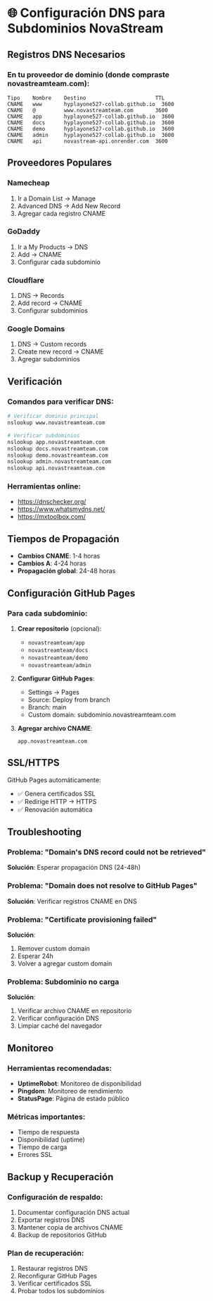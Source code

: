 # 🌐 Configuración DNS para Subdominios NovaStream

## Registros DNS Necesarios

### En tu proveedor de dominio (donde compraste novastreamteam.com):

```
Tipo    Nombre    Destino                      TTL
CNAME   www       hyplayone527-collab.github.io  3600
CNAME   @         www.novastreamteam.com       3600
CNAME   app       hyplayone527-collab.github.io  3600
CNAME   docs      hyplayone527-collab.github.io  3600
CNAME   demo      hyplayone527-collab.github.io  3600
CNAME   admin     hyplayone527-collab.github.io  3600
CNAME   api       novastream-api.onrender.com  3600
```

## Proveedores Populares

### Namecheap
1. Ir a Domain List → Manage
2. Advanced DNS → Add New Record
3. Agregar cada registro CNAME

### GoDaddy
1. Ir a My Products → DNS
2. Add → CNAME
3. Configurar cada subdominio

### Cloudflare
1. DNS → Records
2. Add record → CNAME
3. Configurar subdominios

### Google Domains
1. DNS → Custom records
2. Create new record → CNAME
3. Agregar subdominios

## Verificación

### Comandos para verificar DNS:
```bash
# Verificar dominio principal
nslookup www.novastreamteam.com

# Verificar subdominios
nslookup app.novastreamteam.com
nslookup docs.novastreamteam.com
nslookup demo.novastreamteam.com
nslookup admin.novastreamteam.com
nslookup api.novastreamteam.com
```

### Herramientas online:
- https://dnschecker.org/
- https://www.whatsmydns.net/
- https://mxtoolbox.com/

## Tiempos de Propagación

- **Cambios CNAME**: 1-4 horas
- **Cambios A**: 4-24 horas
- **Propagación global**: 24-48 horas

## Configuración GitHub Pages

### Para cada subdominio:

1. **Crear repositorio** (opcional):
   - `novastreamteam/app`
   - `novastreamteam/docs` 
   - `novastreamteam/demo`
   - `novastreamteam/admin`

2. **Configurar GitHub Pages**:
   - Settings → Pages
   - Source: Deploy from branch
   - Branch: main
   - Custom domain: subdominio.novastreamteam.com

3. **Agregar archivo CNAME**:
   ```
   app.novastreamteam.com
   ```

## SSL/HTTPS

GitHub Pages automáticamente:
- ✅ Genera certificados SSL
- ✅ Redirige HTTP → HTTPS
- ✅ Renovación automática

## Troubleshooting

### Problema: "Domain's DNS record could not be retrieved"
**Solución**: Esperar propagación DNS (24-48h)

### Problema: "Domain does not resolve to GitHub Pages"
**Solución**: Verificar registros CNAME en DNS

### Problema: "Certificate provisioning failed"
**Solución**: 
1. Remover custom domain
2. Esperar 24h
3. Volver a agregar custom domain

### Problema: Subdominio no carga
**Solución**:
1. Verificar archivo CNAME en repositorio
2. Verificar configuración DNS
3. Limpiar caché del navegador

## Monitoreo

### Herramientas recomendadas:
- **UptimeRobot**: Monitoreo de disponibilidad
- **Pingdom**: Monitoreo de rendimiento
- **StatusPage**: Página de estado público

### Métricas importantes:
- Tiempo de respuesta
- Disponibilidad (uptime)
- Tiempo de carga
- Errores SSL

## Backup y Recuperación

### Configuración de respaldo:
1. Documentar configuración DNS actual
2. Exportar registros DNS
3. Mantener copia de archivos CNAME
4. Backup de repositorios GitHub

### Plan de recuperación:
1. Restaurar registros DNS
2. Reconfigurar GitHub Pages
3. Verificar certificados SSL
4. Probar todos los subdominios